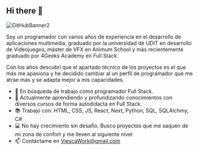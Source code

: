 ## Hi there 👋
![GitHubBanner2](https://github.com/user-attachments/assets/a47d0e9d-635c-4a27-b677-5df4bc277ddf)

Soy un programador con varios años de experiencia en el desarrollo de aplicaciones multimedia, graduado por la universidad de UDIT en desarrollo de Videojuegos, máster de VFX en Animum School y más recientemente graduado por 4Geeks Academy en Full Stack.

Con los años descubrí que el apartado técnico de los proyectos es el que más me apasiona y he decidido cambiar al un perfil de programador que me atrae más y se adapta mejor a mis capacidades.
- 🔭 En búsqueda de trabajo como programador Full Stack.
- 🌱 Actualmente aprendiendo y profundizando conocimientos con diversos cursos de forma autodidacta en Full Stack.
- 📚 Trabajo con: HTML, CSS, JS, React, Next, Python, SQL, SQLAlchmy, C#
- 💻 No hay crecimiento sin desafío. Busco proyectos que me saquen de mi zona de confort y me lleven al siguiente nivel
- 📫 Contáctame en ViescaWork@gmail.com

<!--
**ViesK/ViesK** is a ✨ _special_ ✨ repository because its `README.md` (this file) appears on your GitHub profile.
Soy un programador con varios años de experiencia en el desarrollo de aplicaciones multimedia, graduado por la universidad de UDIT  en desarrollo de Videojuegos, master en VFX en Animum School y recientemente graduado por 4Geeks Academy en Full Stack Developer.
Con los años descubrí que el apartado técnico de los proyectos es el que más me apasiona y he decidico cambiar al un perfil de programador que me atrae mas y se adapta mejor a mis capacidades.

- 🔭 I’m currently working on ...
- 🌱 I’m currently learning ...
- 👯 I’m looking to collaborate on ...
- 🤔 I’m looking for help with ...
- 💬 Ask me about ...
- 📫 Contáctame en Viesca010@gmail.com
- ⚡ Fun fact: ...
-->
